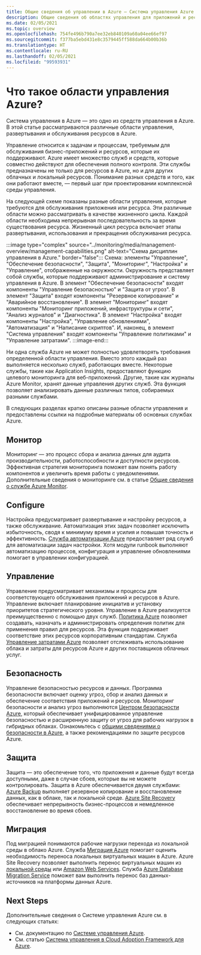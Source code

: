 ```yaml
---
title: Общие сведения об управлении в Azure — Система управления Azure
description: Общие сведения об областях управления для приложений и ресурсов Azure со ссылками на содержимое по средствам управления Azure.
ms.date: 02/05/2021
ms.topic: overview
ms.openlocfilehash: 754fe496b790a7ee32eb840109a60a04ee66ef97
ms.sourcegitcommit: f377ba5ebd431e8c3579445ff588da664b00b36b
ms.translationtype: HT
ms.contentlocale: ru-RU
ms.lasthandoff: 02/05/2021
ms.locfileid: "99593931"
---
```

# <a name="what-are-the-azure-management-areas"></a>Что такое области управления Azure?

Система управления в Azure — это одно из средств управления в Azure. В этой статье рассматриваются различные области управления, развертывания и обслуживания ресурсов в Azure.

Управление относится к задачам и процессам, требуемым для обслуживания бизнес-приложений и ресурсов, которые их поддерживают. Azure имеет множество служб и средств, которые совместно действуют для обеспечения полного контроля. Эти службы предназначены не только для ресурсов в Azure, но и для других облачных и локальный ресурсов. Понимание разных средств и того, как они работают вместе, — первый шаг при проектировании комплексной среды управления.

На следующей схеме показаны разные области управления, которые требуются для обслуживания приложения или ресурса. Эти различные области можно рассматривать в качестве жизненного цикла. Каждой области необходима непрерывная последовательность за время существования ресурса. Жизненный цикл ресурса включает этапы развертывания, использования и прекращения обслуживания ресурса.

:::image type="complex" source="../monitoring/media/management-overview/management-capabilities.png" alt-text="Схема дисциплин управления в Azure." border="false":::
   Схема: элементы "Управление", "Обеспечение безопасности", "Защита", "Мониторинг", "Настройка" и "Управление", отображенные на окружности. Окружность представляет собой службы, которые поддерживают администрирование и систему управления в Azure. В элемент "Обеспечение безопасности" входят компоненты "Управление безопасностью" и "Защита от угроз". В элемент "Защита" входят компоненты "Резервное копирование" и "Аварийное восстановление". В элемент "Мониторинг" входят компоненты "Мониторинг приложений, инфраструктуры и сети", "Анализ журналов" и "Диагностика". В элемент "Настройка" входят компоненты "Настройка", "Управление обновлениями", "Автоматизация" и "Написание скриптов". И, наконец, в элемент "Система управления" входят компоненты "Управление политиками" и "Управление затратами".
:::image-end:::

Ни одна служба Azure не может полностью удовлетворять требования определенной области управления. Вместо этого каждый раз выполняется несколько служб, работающих вместе. Некоторые службы, такие как Application Insights, предоставляют функцию целевого мониторинга для веб-приложений. Другие, такие как журналы Azure Monitor, хранят данные управления других служб. Эта функция позволяет анализировать данные различных типов, собираемых разными службами.

В следующих разделах кратко описаны разные области управления и предоставлены ссылки на подробные материалы об основных службах Azure.

## <a name="monitor"></a>Монитор

Мониторинг — это процесс сбора и анализа данных для аудита производительности, работоспособности и доступности ресурсов. Эффективная стратегия мониторинга поможет вам понять работу компонентов и увеличить время работы с уведомлениями. Дополнительные сведения о мониторинге см. в статье [Общие сведения о службе Azure Monitor](../azure-monitor/overview.md).

## <a name="configure"></a>Configure

Настройка предусматривает развертывание и настройку ресурсов, а также обслуживание.
Автоматизация этих задач позволяет исключить избыточность, сводя к минимуму время и усилия и повышая точность и эффективность. [Служба автоматизации Azure](../automation/automation-intro.md) предоставляет ряд служб для автоматизации задач настройки. Хотя модули runbook выполняют автоматизацию процессов, конфигурация и управление обновлениями помогает в управлении конфигурацией.

## <a name="govern"></a>Управление

Управление предусматривает механизмы и процессы для соответствующего обслуживания приложений и ресурсов в Azure. Управление включает планирование инициатив и установку приоритетов стратегического уровня.
Управление в Azure реализуется преимущественно с помощью двух служб. [Политика Azure](./policy/overview.md) позволяет создавать, назначать и администрировать определения политик для применения правил для ресурсов.
Эта функция поддерживает соответствие этих ресурсов корпоративным стандартам.
Служба [Управление затратами Azure](../cost-management-billing/cost-management-billing-overview.md) позволяет отслеживать использование облака и затраты для ресурсов Azure и других поставщиков облачных услуг.

## <a name="secure"></a>Безопасность

Управление безопасностью ресурсов и данных. Программа безопасности включает оценку угроз, сбор и анализ данных и обеспечение соответствия приложений и ресурсов. Мониторинг безопасности и анализ угроз выполняются [Центром безопасности Azure](../security-center/security-center-introduction.md), который обеспечивает унифицированное управление безопасностью и расширенную защиту от угроз для рабочих нагрузок в гибридных облаках. Ознакомьтесь с [общими сведениями о безопасности в Azure](../security/fundamentals/overview.md), а также рекомендациями по защите ресурсов Azure.

## <a name="protect"></a>Защита

Защита — это обеспечение того, что приложения и данные будут всегда доступными, даже в случае сбоев, которые вы не можете контролировать. Защита в Azure обеспечивается двумя службами: [Azure Backup](../backup/backup-overview.md) выполняет резервное копирование и восстановление данных, как в облаке, так и локальной среде. [Azure Site Recovery](../site-recovery/site-recovery-overview.md) обеспечивает непрерывность бизнес-процессов и немедленное восстановление во время сбоев.

## <a name="migrate"></a>Миграция

Под миграцией понимаются рабочие нагрузки перехода из локальной среды в облако Azure.
Служба [Миграция Azure](../migrate/migrate-services-overview.md) помогает оценить необходимость переноса локальных виртуальных машин в Azure. Azure Site Recovery позволяет выполнить перенос виртуальных машин из [локальной среды](../site-recovery/migrate-tutorial-on-premises-azure.md) или [Amazon Web Services](../site-recovery/migrate-tutorial-aws-azure.md). Служба [Azure Database Migration Service](../dms/dms-overview.md) поможет вам выполнить перенос баз данных-источников на платформы данных Azure.

## <a name="next-steps"></a>Next Steps

Дополнительные сведения о Системе управления Azure см. в следующих статьях:

- См. документацию по [Системе управления Azure](./index.yml).
- См. статью [Система управления в Cloud Adoption Framework для Azure](/azure/cloud-adoption-framework/govern/).